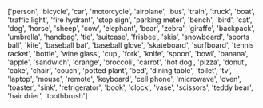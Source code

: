 ['person', 'bicycle', 'car', 'motorcycle', 'airplane', 'bus', 'train', 'truck', 'boat', 'traffic light',
'fire hydrant', 'stop sign', 'parking meter', 'bench', 'bird', 'cat', 'dog', 'horse', 'sheep', 'cow',
'elephant', 'bear', 'zebra', 'giraffe', 'backpack', 'umbrella', 'handbag', 'tie', 'suitcase', 'frisbee',
'skis', 'snowboard', 'sports ball', 'kite', 'baseball bat', 'baseball glove', 'skateboard', 'surfboard',
'tennis racket', 'bottle', 'wine glass', 'cup', 'fork', 'knife', 'spoon', 'bowl', 'banana', 'apple',
'sandwich', 'orange', 'broccoli', 'carrot', 'hot dog', 'pizza', 'donut', 'cake', 'chair', 'couch',
'potted plant', 'bed', 'dining table', 'toilet', 'tv', 'laptop', 'mouse', 'remote', 'keyboard', 'cell phone',
'microwave', 'oven', 'toaster', 'sink', 'refrigerator', 'book', 'clock', 'vase', 'scissors', 'teddy bear',
'hair drier', 'toothbrush']